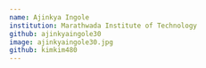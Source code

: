 ```yaml
---
name: Ajinkya Ingole
institution: Marathwada Institute of Technology
github: ajinkyaingole30
image: ajinkyaingole30.jpg
github: kimkim480
---
```

